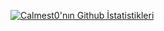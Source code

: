 [![Calmest0'nın Github İstatistikleri](https://github-readme-stats.vercel.app/api?username=Calmest0)](https://github.com/Calmest0/github-readme-stats)
